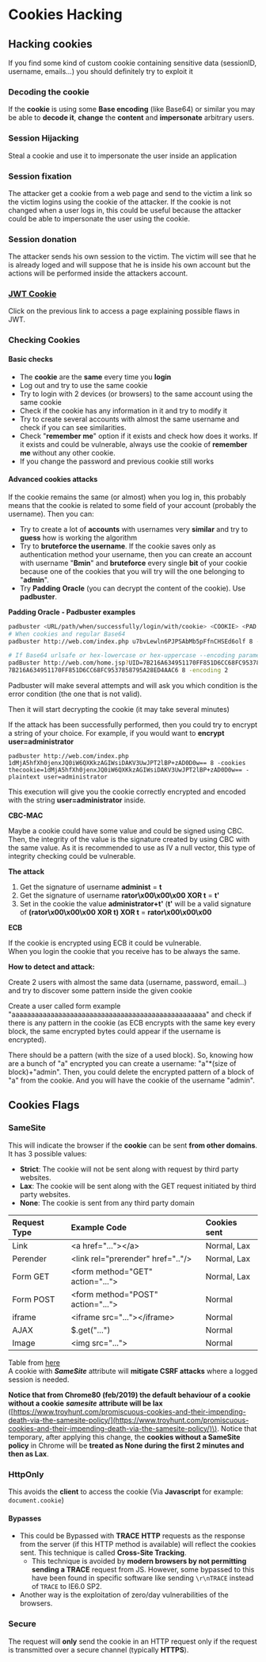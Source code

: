 # Cookies Hacking

## Hacking cookies

If you find some kind of custom cookie containing sensitive data \(sessionID, username, emails...\) you should definitely try to exploit it

### Decoding the cookie

If the **cookie** is using some **Base encoding** \(like Base64\) or similar you may be able to **decode it**, **change** the **content** and **impersonate** arbitrary users.

### Session Hijacking

Steal a cookie and use it to impersonate the user inside an application

### Session fixation

The attacker get a cookie from a web page and send to the victim a link so the victim logins using the cookie of the attacker. If the cookie is not changed when a user logs in, this could be useful because the attacker could be able to impersonate the user using the cookie.

### Session donation

The attacker sends his own session to the victim. The victim will see that he is already loged and will suppose that he is inside his own account but the actions will be performed inside the attackers account.

### [JWT Cookie](hacking-jwt-json-web-tokens.md)

Click on the previous link to access a page explaining possible flaws in JWT.

### Checking Cookies

#### **Basic checks**

* The **cookie** are the **same** every time you **login**
* Log out and try to use the same cookie
* Try to login with 2 devices \(or browsers\) to the same account using the same cookie
* Check if the cookie has any information in it and try to modify it
* Try to create several accounts with almost the same username and check if you can see similarities.
* Check "**remember me**" option if it exists and check how does it works. If it exists and could be vulnerable, always use the cookie of **remember me** without any other cookie.
* If you change the password and previous cookie still works

#### **Advanced cookies attacks**

If the cookie remains the same \(or almost\) when you log in, this probably means that the cookie is related to some field of your account \(probably the username\). Then you can:

* Try to create a lot of **accounts** with usernames very **similar** and try to **guess** how is working the algorithm
* Try to **bruteforce the username**. If the cookie saves only as authentication method your username, then you can create an account with username "**Bmin**" and **bruteforce** every single **bit** of your cookie because one of the cookies that you will try will the one belonging to "**admin**".
* Try **Padding** **Oracle** \(you can decrypt the content of the cookie\). Use **padbuster**.

**Padding Oracle - Padbuster examples**

```bash
padbuster <URL/path/when/successfully/login/with/cookie> <COOKIE> <PAD[8-16]>
# When cookies and regular Base64
padbuster http://web.com/index.php u7bvLewln6PJPSAbMb5pFfnCHSEd6olf 8 -cookies auth=u7bvLewln6PJPSAbMb5pFfnCHSEd6olf

# If Base64 urlsafe or hex-lowercase or hex-uppercase --encoding parameter is needed, for example:
padBuster http://web.com/home.jsp?UID=7B216A634951170FF851D6CC68FC9537858795A28ED4AAC6
7B216A634951170FF851D6CC68FC9537858795A28ED4AAC6 8 -encoding 2
```

Padbuster will make several attempts and will ask you which condition is the error condition \(the one that is not valid\).

Then it will start decrypting the cookie \(it may take several minutes\)

If the attack has been successfully performed, then you could try to encrypt a string of your choice. For example, if you would want to **encrypt** **user=administrator**

```text
padbuster http://web.com/index.php 1dMjA5hfXh0jenxJQ0iW6QXKkzAGIWsiDAKV3UwJPT2lBP+zAD0D0w== 8 -cookies thecookie=1dMjA5hfXh0jenxJQ0iW6QXKkzAGIWsiDAKV3UwJPT2lBP+zAD0D0w== -plaintext user=administrator
```

This execution will give you the cookie correctly encrypted and encoded with the string **user=administrator** inside.

**CBC-MAC**

Maybe a cookie could have some value and could be signed using CBC. Then, the integrity of the value is the signature created by using CBC with the same value. As it is recommended to use as IV a null vector, this type of integrity checking could be vulnerable.

**The attack**

1. Get the signature of username **administ** =  **t**
2. Get the signature of username **rator\x00\x00\x00 XOR t** = **t'**
3. Set in the cookie the value **administrator+t'** \(**t'** will be a valid signature of **\(rator\x00\x00\x00 XOR t\) XOR t** = **rator\x00\x00\x00**

**ECB**

If the cookie is encrypted using ECB it could be vulnerable.  
When you login the cookie that you receive has to be always the same.

**How to detect and attack:**

Create 2 users with almost the same data \(username, password, email...\) and try to discover some pattern inside the given cookie

Create a user called form example "aaaaaaaaaaaaaaaaaaaaaaaaaaaaaaaaaaaaaaaaaaaaaaaaaa" and check if there is any pattern in the cookie \(as ECB encrypts with the same key every block, the same encrypted bytes could appear if the username is encrypted\).

There should be a pattern \(with the size of a used block\). So, knowing how are a bunch of "a" encrypted you can create a username: "a"\*\(size of block\)+"admin". Then, you could delete the encrypted pattern of a block of "a" from the cookie. And you will have the cookie of the username "admin".

## Cookies Flags

### SameSite

This will indicate the browser if the **cookie** can be sent **from other domains**. It has 3 possible values:

* **Strict**: The cookie will not be sent along with request by third party websites.
* **Lax**: The cookie will be sent along with the GET request initiated by third party websites.
* **None**: The cookie is sent from any third party domain

| **Request Type** | **Example Code** | **Cookies sent** |
| :--- | :--- | :--- |
| Link | &lt;a href="..."&gt;&lt;/a&gt; | Normal, Lax |
| Perender | &lt;link rel="prerender" href=".."/&gt; | Normal, Lax |
| Form GET | &lt;form method="GET" action="..."&gt; | Normal, Lax |
| Form POST | &lt;form method="POST" action="..."&gt; | Normal |
| iframe | &lt;iframe src="..."&gt;&lt;/iframe&gt; | Normal |
| AJAX | $.get\("..."\) | Normal |
| Image | &lt;img src="..."&gt; | Normal |

Table from [here](https://www.netsparker.com/blog/web-security/same-site-cookie-attribute-prevent-cross-site-request-forgery/)  
A cookie with _**SameSite**_ attribute will **mitigate CSRF attacks** where a logged session is needed.

**Notice that from Chrome80 \(feb/2019\) the default behaviour of a cookie without a cookie** _**samesite**_ **attribute will be lax** \([https://www.troyhunt.com/promiscuous-cookies-and-their-impending-death-via-the-samesite-policy/](https://www.troyhunt.com/promiscuous-cookies-and-their-impending-death-via-the-samesite-policy/)\). Notice that temporary, after applying this change, the **cookies without a SameSite** **policy** in Chrome will be **treated as None during the first 2 minutes and then as Lax**.

### HttpOnly

This avoids the **client** to access the cookie \(Via **Javascript** for example: `document.cookie`\)

#### **Bypasses**

* This could be Bypassed with **TRACE** **HTTP** requests as the response from the server \(if this HTTP method is available\) will reflect the cookies sent. This technique is called **Cross-Site Tracking**.
  * This technique is avoided by **modern browsers by not permitting sending a TRACE** request from JS. However, some bypassed to this have been found in specific software like sending `\r\nTRACE` instead of `TRACE` to IE6.0 SP2.
* Another way is the exploitation of zero/day vulnerabilities of the browsers.

### Secure

The request will **only** send the cookie in an HTTP request only if the request is transmitted over a secure channel \(typically **HTTPS**\).

